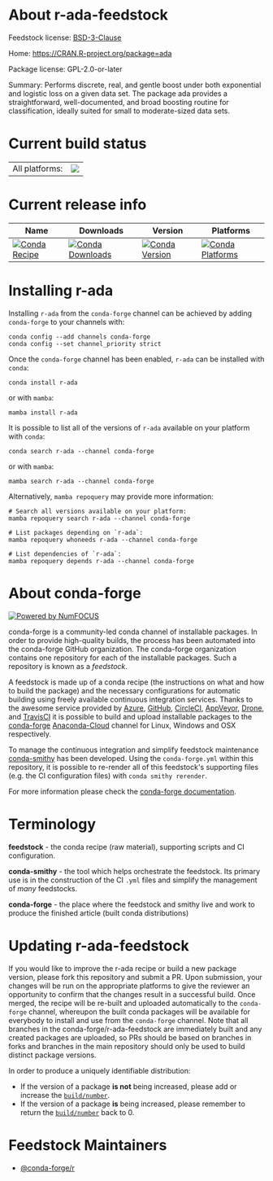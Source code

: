 About r-ada-feedstock
=====================

Feedstock license: [BSD-3-Clause](https://github.com/conda-forge/r-ada-feedstock/blob/main/LICENSE.txt)

Home: https://CRAN.R-project.org/package=ada

Package license: GPL-2.0-or-later

Summary: Performs discrete, real, and gentle boost under both exponential and  logistic loss on a given data set.  The package ada provides a straightforward,  well-documented, and broad boosting routine for classification, ideally suited  for small to moderate-sized data sets.

Current build status
====================


<table><tr><td>All platforms:</td>
    <td>
      <a href="https://dev.azure.com/conda-forge/feedstock-builds/_build/latest?definitionId=3309&branchName=main">
        <img src="https://dev.azure.com/conda-forge/feedstock-builds/_apis/build/status/r-ada-feedstock?branchName=main">
      </a>
    </td>
  </tr>
</table>

Current release info
====================

| Name | Downloads | Version | Platforms |
| --- | --- | --- | --- |
| [![Conda Recipe](https://img.shields.io/badge/recipe-r--ada-green.svg)](https://anaconda.org/conda-forge/r-ada) | [![Conda Downloads](https://img.shields.io/conda/dn/conda-forge/r-ada.svg)](https://anaconda.org/conda-forge/r-ada) | [![Conda Version](https://img.shields.io/conda/vn/conda-forge/r-ada.svg)](https://anaconda.org/conda-forge/r-ada) | [![Conda Platforms](https://img.shields.io/conda/pn/conda-forge/r-ada.svg)](https://anaconda.org/conda-forge/r-ada) |

Installing r-ada
================

Installing `r-ada` from the `conda-forge` channel can be achieved by adding `conda-forge` to your channels with:

```
conda config --add channels conda-forge
conda config --set channel_priority strict
```

Once the `conda-forge` channel has been enabled, `r-ada` can be installed with `conda`:

```
conda install r-ada
```

or with `mamba`:

```
mamba install r-ada
```

It is possible to list all of the versions of `r-ada` available on your platform with `conda`:

```
conda search r-ada --channel conda-forge
```

or with `mamba`:

```
mamba search r-ada --channel conda-forge
```

Alternatively, `mamba repoquery` may provide more information:

```
# Search all versions available on your platform:
mamba repoquery search r-ada --channel conda-forge

# List packages depending on `r-ada`:
mamba repoquery whoneeds r-ada --channel conda-forge

# List dependencies of `r-ada`:
mamba repoquery depends r-ada --channel conda-forge
```


About conda-forge
=================

[![Powered by
NumFOCUS](https://img.shields.io/badge/powered%20by-NumFOCUS-orange.svg?style=flat&colorA=E1523D&colorB=007D8A)](https://numfocus.org)

conda-forge is a community-led conda channel of installable packages.
In order to provide high-quality builds, the process has been automated into the
conda-forge GitHub organization. The conda-forge organization contains one repository
for each of the installable packages. Such a repository is known as a *feedstock*.

A feedstock is made up of a conda recipe (the instructions on what and how to build
the package) and the necessary configurations for automatic building using freely
available continuous integration services. Thanks to the awesome service provided by
[Azure](https://azure.microsoft.com/en-us/services/devops/), [GitHub](https://github.com/),
[CircleCI](https://circleci.com/), [AppVeyor](https://www.appveyor.com/),
[Drone](https://cloud.drone.io/welcome), and [TravisCI](https://travis-ci.com/)
it is possible to build and upload installable packages to the
[conda-forge](https://anaconda.org/conda-forge) [Anaconda-Cloud](https://anaconda.org/)
channel for Linux, Windows and OSX respectively.

To manage the continuous integration and simplify feedstock maintenance
[conda-smithy](https://github.com/conda-forge/conda-smithy) has been developed.
Using the ``conda-forge.yml`` within this repository, it is possible to re-render all of
this feedstock's supporting files (e.g. the CI configuration files) with ``conda smithy rerender``.

For more information please check the [conda-forge documentation](https://conda-forge.org/docs/).

Terminology
===========

**feedstock** - the conda recipe (raw material), supporting scripts and CI configuration.

**conda-smithy** - the tool which helps orchestrate the feedstock.
                   Its primary use is in the construction of the CI ``.yml`` files
                   and simplify the management of *many* feedstocks.

**conda-forge** - the place where the feedstock and smithy live and work to
                  produce the finished article (built conda distributions)


Updating r-ada-feedstock
========================

If you would like to improve the r-ada recipe or build a new
package version, please fork this repository and submit a PR. Upon submission,
your changes will be run on the appropriate platforms to give the reviewer an
opportunity to confirm that the changes result in a successful build. Once
merged, the recipe will be re-built and uploaded automatically to the
`conda-forge` channel, whereupon the built conda packages will be available for
everybody to install and use from the `conda-forge` channel.
Note that all branches in the conda-forge/r-ada-feedstock are
immediately built and any created packages are uploaded, so PRs should be based
on branches in forks and branches in the main repository should only be used to
build distinct package versions.

In order to produce a uniquely identifiable distribution:
 * If the version of a package **is not** being increased, please add or increase
   the [``build/number``](https://docs.conda.io/projects/conda-build/en/latest/resources/define-metadata.html#build-number-and-string).
 * If the version of a package **is** being increased, please remember to return
   the [``build/number``](https://docs.conda.io/projects/conda-build/en/latest/resources/define-metadata.html#build-number-and-string)
   back to 0.

Feedstock Maintainers
=====================

* [@conda-forge/r](https://github.com/conda-forge/r/)

